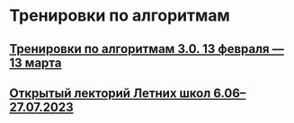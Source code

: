 # Тренировки по алгоритмам

## [Тренировки по алгоритмам 3.0. 13 февраля — 13 марта](algorithm-training-3.0/AlgorithmTraining.md)

## [Открытый лекторий Летних школ 6.06–27.07.2023](open-lectures-2023/OpenLectures.md)
